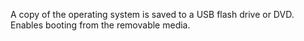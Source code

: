 A copy of the operating system is saved to a USB flash drive or DVD. Enables booting from the removable media. 